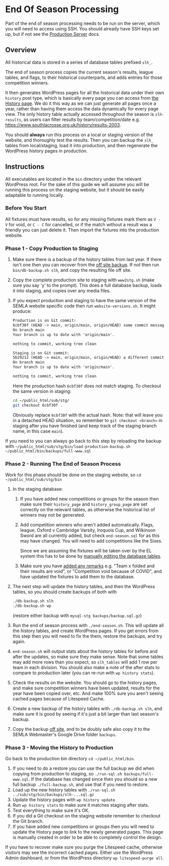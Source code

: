 # End Of Season Processing

Part of the end of season processing needs to be run on the server, which you will need to access using SSH. You should already have SSH keys set up, but if not see the [Production Server](setting-up-server.md) docs.

## Overview

All historical data is stored in a series of database tables prefixed `slh_`.

The end of season process copies the current season's results, league tables, and flags, to their historical counterparts, and adds entries for those competition winners.

It then generates WordPress pages for all the historical data under their own `history` post type, which is basically every page you can access from [the History page](https://www.southlacrosse.org.uk/history). We do it this way as we can just generate all pages once a year, rather than having them access the data dynamically for every page view. The only history table actually accessed throughout the season is `slh-results`, as users can filter results by team/competition/date e.g. <https://www.southlacrosse.org.uk/history/results-2003>.

You should **always** run this process on a local or staging version of the website, and thoroughly test the results. Then you can backup the `slh_` tables from local/staging, load it into production, and then regenerate the WordPress history pages in production.

## Instructions

All executables are located in the `bin` directory under the relevant WordPress root. For the sake of this guide we will assume you will be running this process on the staging website, but it should be easily adaptable to running locally.

### Before You Start

All fixtures must have results, so for any missing fixtures mark them as `V - V` for void, or `C - C` for cancelled, or if the match without a result was a friendly you can just delete it. Then import the fixtures into the production website.

### Phase 1 - Copy Production to Staging

1. Make sure there is a backup of the history tables from last year. If there isn't one then you can recover from the [off site backup](off-site-backups.md#how-to-recover-and-backup). If not then run `bin/db-backup.sh slh`, and copy the resulting file off site.
1. Copy the complete production site to staging with `www2stg.sh` (make sure you say 'y' to the prompt). This does a full database backup, loads it into staging, and copies over any media files.
1. If you expect production and staging to have the same version of the SEMLA website specific code then run `website-versions.sh`. It might produce:

    ```txt
    Production is on Git commit:
    6cbf30f (HEAD -> main, origin/main, origin/HEAD) some commit message
    On branch main
    Your branch is up to date with 'origin/main'.

    nothing to commit, working tree clean

    Staging is on Git commit:
    5b29212 (HEAD -> main, origin/main, origin/HEAD) a different commit message
    On branch main
    Your branch is up to date with 'origin/main'.

    nothing to commit, working tree clean
    ```

    Here the production hash `6cbf30f` does not match staging. To checkout the same version in staging:

    ```bash
    cd ~/public_html/sub/stg/
    git checkout 6cbf30f .
    ```

    Obviously replace `6cbf30f` with the actual hash. Note: that will leave you in a detached HEAD situation, so remember to `git checkout <branch>` in staging after you have finished (and keep track of the staging branch name, in this case `main`).

If you need to you can always go back to this step by reloading the backup with `~/public_html/sub/stg/bin/load-production-backup.sh ~/public_html/bin/backups/full-www.sql`

### Phase 2 - Running The End of Season Process

Work for this phase should be done on the staging website, so `cd ~/public_html/sub/stg/bin`

1. In the staging database:
    1. If you have added new competitions or groups for the season then make sure their `history_page` and `history_group_page` are set correctly on the relevant tables, as otherwise the historical list of winners may not be generated.
    1. Add competition winners who aren't added automatically. Flags, league, Oxford v Cambridge Varsity, Iroquois Cup, and Wilkinson Sword are all currently added, but check `end-season.sql` for as this may have changed. You will need to add competitions like the Sixes.

        Since we are assuming the fixtures will be taken over by the EL system this has to be done by [manually editing the database tables](fixtures-tables-history.md#competition-winners).
    1. Make sure you have [added any remarks](fixtures-sheet-format.md#remarks) e.g. "Team x folded and their results are void", or "Competition void because of COVID", and have updated the fixtures to add them to the database.
1. The next step will update the history tables, and then the WordPress tables, so you should create backups of both with

    ```bash
    ./db-backup.sh slh
    ./db-backup.sh wp
    ```

    (restore either backup with `mysql-stg backups/backup.sql.gz`)
1. Run the end of season process with `./end-season.sh`. This will update all the history tables, and create WordPress pages. If you get errors from this step then you will need to fix the them, restore the backups, and try again.
1. `end-season.sh` will output stats about the history tables for before and after the updates, so make sure they make sense. Note that some tables may add more rows than you expect, so `slh_tables` will add 1 row per team in each division. You should also make a note of the after stats to compare to production later (you can re-run with `wp history stats`).
1. Check the results on the website. You should go to the history pages, and make sure competition winners have been updated, results for the year have been copied over, etc. And make 100% sure you aren't seeing cached pages because of Litespeed Cache.
1. Create a new backup of the history tables with `./db-backup.sh slh`, and make sure it is good by seeing if it's just a bit larger than last season's backup.
1. Copy the backup [off site](off-site-backups.md#how-to-recover-and-backup), and to be doubly safe also copy it to the SEMLA Webmaster's Google Drive folder `backups`.

### Phase 3 - Moving the History to Production

Go back to the production bin directory `cd ~/public_html/bin`.

1. If you need to do a restore you can use the full backup we did when copying from production to staging, so `./run-sql.sh backups/full-www.sql`. If the database has changed since then you should so a new full backup `./full-backup.sh`, and use that if you need to restore.
1. Load up the new history tables with `./run-sql.sh ../sub/stg/bin/backups/slh-...sql.gz`
1. Update the history pages with `wp history update`
1. Run `wp history stats` to make sure it matches staging after stats.
1. Test everything to make sure it's OK.
1. If you did a Git checkout on the staging website remember to checkout the Git branch.
1. If you have added new competitions or groups then you will need to update the History page to link to the newly generated pages. This page is manually created in order to be able to completely control the design.

If you have to recover make sure you purge the Litespeed cache, otherwise visitors may see the incorrect cached pages. Either use the WordPress Admin dashboard, or from the WordPress directory `wp litespeed-purge all`.
